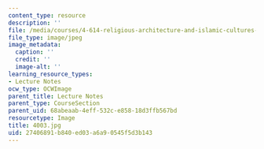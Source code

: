```yaml
---
content_type: resource
description: ''
file: /media/courses/4-614-religious-architecture-and-islamic-cultures-fall-2002/27406891b840ed03a6a90545f5d3b143_4003.jpg
file_type: image/jpeg
image_metadata:
  caption: ''
  credit: ''
  image-alt: ''
learning_resource_types:
- Lecture Notes
ocw_type: OCWImage
parent_title: Lecture Notes
parent_type: CourseSection
parent_uid: 68abeaab-4eff-532c-e858-18d3ffb567bd
resourcetype: Image
title: 4003.jpg
uid: 27406891-b840-ed03-a6a9-0545f5d3b143
---
```

